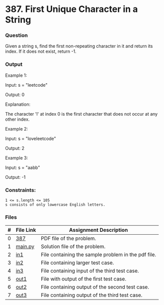 # 387. First Unique Character in a String
### Question
Given a string s, find the first non-repeating character in it and return its index. If it does not exist, return -1.

### Output
Example 1:

Input: s = "leetcode"

Output: 0

Explanation:

The character 'l' at index 0 is the first character that does not occur at any other index.

Example 2:

Input: s = "loveleetcode"

Output: 2

Example 3:

Input: s = "aabb"

Output: -1

### Constraints:
```
1 <= s.length <= 105
s consists of only lowercase English letters.
```

### Files

|  #  | File Link | Assignment Description |
| :-: | ----------- | ---------------------- |
|  0  | [387](https://github.com/Sudhir0228/4883-Programming_Techniques_Ray/blob/main/Assignments/Leetcode/P387/P387)     | PDF file of the problem.          |
|  1  | [main.py](https://github.com/Sudhir0228/4883-Programming_Techniques_Ray/blob/main/Assignments/Leetcode/P387/main.py)     | Solution file of the problem.          |
|  2  | [in1](https://github.com/Sudhir0228/4883-Programming_Techniques_Ray/blob/main/Assignments/Leetcode/P387/in1)     | File containing the sample problem in the pdf file.          |
|  3  | [in2](https://github.com/Sudhir0228/4883-Programming_Techniques_Ray/blob/main/Assignments/Leetcode/P387/in2)     | File containing larger test case.         |
|  4  | [in3](https://github.com/Sudhir0228/4883-Programming_Techniques_Ray/blob/main/Assignments/Leetcode/P387/in3)     | File containing input of the third test case.         |
|  5  | [out1](https://github.com/Sudhir0228/4883-Programming_Techniques_Ray/blob/main/Assignments/Leetcode/P387/out1)     | File with output of the first test case.         |
|  6  | [out2](https://github.com/Sudhir0228/4883-Programming_Techniques_Ray/blob/main/Assignments/Leetcode/P387/out2)     | File containing output of the second test case.         |
|  7  | [out3](https://github.com/Sudhir0228/4883-Programming_Techniques_Ray/blob/main/Assignments/Leetcode/P387/out3)     | File containing output of the third test case.         |

